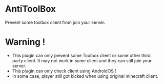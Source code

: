 # AntiToolBox
Prevent some toolbox client from join your server.
# Warning !
* This plugin can only prevent some Toolbox client or some other third party client. It may not work in some client and they can still join your server.
* This plugin can only check client using AndroidOS !
* In some case, player still got kicked when using original minecraft client.
